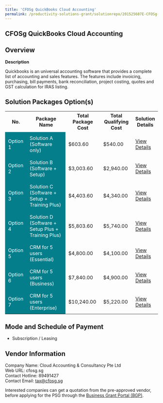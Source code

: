 ```yaml
---
title: 'CFOSg QuickBooks Cloud Accounting'
permalink: /productivity-solutions-grant/solutionrepo/201525687E-CFOSg-QuckBooks-Cloud-ACC-G
---
```


## CFOSg QuickBooks Cloud Accounting

## Overview

**Description**

Quickbooks is an universal accounting software that provides a complete list of accounting and sales features. The features include invoicing, purchasing, bill payments, bank reconciliation, project costing, quotes and GST calculation for IRAS listing.

## Solution Packages Option(s)

<table>
<tr>
<th><b>No.</b></th>
<th><b>Package Name</b></th>
<th><b>Total Package Cost</b></th>
<th><b>Total Qualifying Cost</b></th>
<th><b>Solution Details</b></th>
</tr>
<tr>
<td style='padding: 10px; background-color: #037E8A; color: #FFFFFF;'>Option 1</td>
<td style='padding: 10px; background-color: #037E8A; color: #FFFFFF;'>Solution A (Software only)</td>
<td style='padding: 10px;'>$603.60</td>
<td style='padding: 10px;'>$540.00</td>
<td style='padding: 10px;'><a href='/images/psg/CloudAccounting_CFOsg_28122023_Desensitised_Annex3_Part1.pdf' target='_blank'>View Details</a></td>
</tr>
<tr>
<td style='padding: 10px; background-color: #037E8A; color: #FFFFFF;'>Option 2</td>
<td style='padding: 10px; background-color: #037E8A; color: #FFFFFF;'>Solution B (Software + Setup)</td>
<td style='padding: 10px;'>$3,003.60</td>
<td style='padding: 10px;'>$2,940.00</td>
<td style='padding: 10px;'><a href='/images/psg/CloudAccounting_CFOsg_28122023_Desensitised_Annex3_Part2.pdf' target='_blank'>View Details</a></td>
</tr>
<tr>
<td style='padding: 10px; background-color: #037E8A; color: #FFFFFF;'>Option 3</td>
<td style='padding: 10px; background-color: #037E8A; color: #FFFFFF;'>Solution C (Software + Setup + Training Plus)</td>
<td style='padding: 10px;'>$4,403.60</td>
<td style='padding: 10px;'>$4,340.00</td>
<td style='padding: 10px;'><a href='/images/psg/CloudAccounting_CFOsg_28122023_Desensitised_Annex3_Part3.pdf' target='_blank'>View Details</a></td>
</tr>
<tr>
<td style='padding: 10px; background-color: #037E8A; color: #FFFFFF;'>Option 4</td>
<td style='padding: 10px; background-color: #037E8A; color: #FFFFFF;'>Solution D (Software + Setup Plus + Training Plus)</td>
<td style='padding: 10px;'>$5,803.60</td>
<td style='padding: 10px;'>$5,740.00</td>
<td style='padding: 10px;'><a href='/images/psg/CloudAccounting_CFOsg_28122023_Desensitised_Annex3_Part4.pdf' target='_blank'>View Details</a></td>
</tr>
<tr>
<td style='padding: 10px; background-color: #037E8A; color: #FFFFFF;'>Option 5</td>
<td style='padding: 10px; background-color: #037E8A; color: #FFFFFF;'>CRM for 5 users (Essential)</td>
<td style='padding: 10px;'>$4,800.00</td>
<td style='padding: 10px;'>$4,100.00</td>
<td style='padding: 10px;'><a href='/images/psg/NeuMedia_NMTODOO_28122023_Desensitised_Annex3_Part1.pdf' target='_blank'>View Details</a></td>
</tr>
<tr>
<td style='padding: 10px; background-color: #037E8A; color: #FFFFFF;'>Option 6</td>
<td style='padding: 10px; background-color: #037E8A; color: #FFFFFF;'>CRM for 5 users (Business)</td>
<td style='padding: 10px;'>$7,840.00</td>
<td style='padding: 10px;'>$4,900.00</td>
<td style='padding: 10px;'><a href='/images/psg/NeuMedia_NMTODOO_28122023_Desensitised_Annex3_Part2.pdf' target='_blank'>View Details</a></td>
</tr>
<tr>
<td style='padding: 10px; background-color: #037E8A; color: #FFFFFF;'>Option 7</td>
<td style='padding: 10px; background-color: #037E8A; color: #FFFFFF;'>CRM for 5 users (Enterprise)</td>
<td style='padding: 10px;'>$10,240.00</td>
<td style='padding: 10px;'>$5,220.00</td>
<td style='padding: 10px;'><a href='/images/psg/NeuMedia_NMTODOO_28122023_Desensitised_Annex3_Part3.pdf' target='_blank'>View Details</a></td>
</tr>
</table>

## Mode and Schedule of Payment

 - Subscription / Leasing

## Vendor Information

 Company Name: Cloud Accounting & Consultancy Pte Ltd<br>Web URL: cfosg.sg <br>Contact Hotline: 89491427 <br>Contact Email: tax@cfosg.sg <br>

Interested companies can get a quotation from the pre-approved vendor, before applying for the PSG through the <a href='https://www.businessgrants.gov.sg/' target='_blank' rel='noopener'>Business Grant Portal (BGP)</a>.

<script src="/jquery/resize-tables.js"></script>
